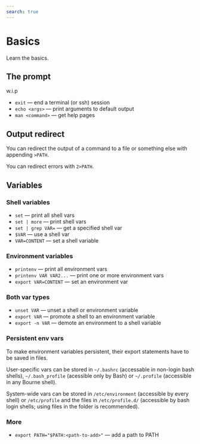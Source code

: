 ```yaml
---
search: true
---
```


# Basics
Learn the basics.

## The prompt

w.i.p

- `exit` — end a terminal (or ssh) session
- `echo <args>` — print arguments to default output
- `man <command>` — get help pages


## Output redirect
You can redirect the output of a command to a file or something else with appending `>PATH`.

You can redirect errors with  `2>PATH`.


## Variables
### Shell variables
- `set` — print all shell vars
- `set | more` — print shell vars
- `set | grep VAR=` — get a specified shell var
- `$VAR` — use a shell var
- `VAR=CONTENT` — set a shell variable

### Environment variables
- `printenv` — print all environment vars
- `printenv VAR VAR2...` — print one or more environment vars
- `export VAR=CONTENT` — set an environment var

### Both var types
- `unset VAR` — unset a shell or environment variable
- `export VAR` — promote a shell to an environment variable
- `export -n VAR` — demote an environment to a shell variable

### Persistent env vars
To make environment variables persistent, their export statements have to be saved in files.

User-specific vars can be stored in `~/.bashrc` (accessable in non-login bash shells), `~/.bash_profile` (acessible only by Bash) or `~/.profile` (accessible in any Bourne shell).

System-wide vars can be stored in `/etc/environment` (accessible by every shell) or `/etc/profile` and the files in `/etc/profile.d/` (accessible by bash login shells; using files in the folder is recommended).

### More
- `export PATH="$PATH:<path-to-add>"` — add a path to PATH
